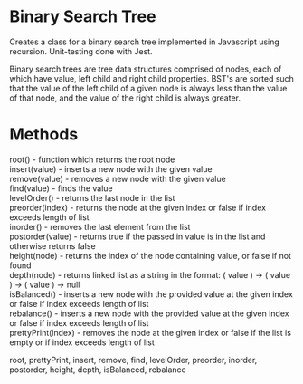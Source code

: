 # Binary Search Tree

Creates a class for a binary search tree implemented in Javascript using recursion. Unit-testing done with Jest.

Binary search trees are tree data structures comprised of nodes, each of which have value, left child and right child properties. BST's are sorted such that the value of the left child of a given node is always less than the value of that node, and the value of the right child is always greater.

# Methods
root() - function which returns the root node <br />
insert(value) - inserts a new node with the given value <br />
remove(value) - removes a new node with the given value <br />
find(value) - finds the value <br />
levelOrder() - returns the last node in the list <br />
preorder(index) - returns the node at the given index or false if index exceeds length of list <br />
inorder() - removes the last element from the list <br />
postorder(value) - returns true if the passed in value is in the list and otherwise returns false <br />
height(node) - returns the index of the node containing value, or false if not found <br />
depth(node) - returns linked list as a string in the format: ( value ) -> ( value ) -> ( value ) -> null <br />
isBalanced() - inserts a new node with the provided value at the given index or false if index exceeds length of list <br />
rebalance() - inserts a new node with the provided value at the given index or false if index exceeds length of list <br />
prettyPrint(index) - removes the node at the given index or false if the list is empty or if index exceeds length of list <br />


root, prettyPrint, insert, remove, find, levelOrder, preorder, inorder, postorder, height, depth, isBalanced, rebalance